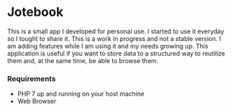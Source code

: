 # Jotebook

This is a small app I developed for personal use. I started to use it everyday so I tought to share it. This is a work in progress and not a stable version. I am adding features while I am using it and my needs growing up.
This application is useful if you want to store data to a structured way to reutilize them and, at the same time, be able to browse them.

### Requirements

* PHP 7 up and running on your host machine
* Web Browser
